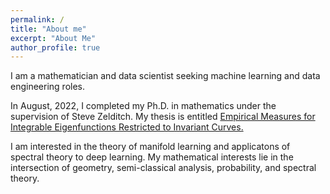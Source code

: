 ```yaml
---
permalink: /
title: "About me"
excerpt: "About Me"
author_profile: true
---
```


I am a mathematician and data scientist seeking machine learning and data engineering roles.

In August, 2022, I completed my Ph.D. in mathematics under the supervision of Steve Zelditch. My thesis is entitled [Empirical Measures for Integrable Eigenfunctions Restricted to Invariant Curves.](https://arch.library.northwestern.edu/concern/generic_works/dj52w5081)

I am interested in the theory of manifold learning and applicatons of spectral theory to deep learning. My mathematical interests lie in the intersection of geometry, semi-classical analysis, probability, and spectral theory.
